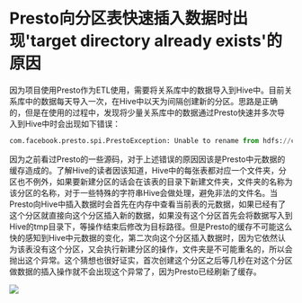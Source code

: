 # Presto向分区表快速插入数据时出现'target directory already exists'的原因

因为项目使用Presto作为ETL使用，需要将关系库中的数据导入到Hive中。目前关系库中的数据每天导入一次，在Hive中以天为间隔创建新的分区。思路是正确的，但是在使用的过程中，发现将少量关系库中的数据通过Presto快速并多次导入到Hive中时会出现如下错误：

```py
com.facebook.presto.spi.PrestoException: Unable to rename from hdfs://cloud171:8020/tmp/presto-root/34923b62-7933-46f8-b016-8b05c7a6dd0e/liutest01_dept_part=2017-08-04 00%3A00%3A00.0 to hdfs://cloud171:8020/user/hive/warehouse/liutest01_dept/liutest01_dept_part=2017-08-04 00%3A00%3A00.0: target directory already exists    at com.facebook.presto.hive.metastore.SemiTransactionalHiveMetastore.renameDirectory(SemiTransactionalHiveMetastore.java:1543)    at com.facebook.presto.hive.metastore.SemiTransactionalHiveMetastore.access$2500(SemiTransactionalHiveMetastore.java:81)    at com.facebook.presto.hive.metastore.SemiTransactionalHiveMetastore$Committer.prepareAddPartition(SemiTransactionalHiveMetastore.java:984)    at com.facebook.presto.hive.metastore.SemiTransactionalHiveMetastore$Committer.access$700(SemiTransactionalHiveMetastore.java:819)    at com.facebook.presto.hive.metastore.SemiTransactionalHiveMetastore.commitShared(SemiTransactionalHiveMetastore.java:749)    at com.facebook.presto.hive.metastore.SemiTransactionalHiveMetastore.commit(SemiTransactionalHiveMetastore.java:671)    at com.facebook.presto.hive.HiveMetadata.commit(HiveMetadata.java:1312)    at com.facebook.presto.hive.HiveConnector.commit(HiveConnector.java:177)    at com.facebook.presto.transaction.TransactionManager$TransactionMetadata$ConnectorTransactionMetadata.commit(TransactionManager.java:578)    at java.util.concurrent.CompletableFuture$AsyncRun.run(CompletableFuture.java:1626)    at io.airlift.concurrent.BoundedExecutor.drainQueue(BoundedExecutor.java:77)    at java.util.concurrent.ThreadPoolExecutor.runWorker(ThreadPoolExecutor.java:1142)    at java.util.concurrent.ThreadPoolExecutor$Worker.run(ThreadPoolExecutor.java:617)    at java.lang.Thread.run(Thread.java:745)
```

因为之前看过Presto的一些源码，对于上述错误的原因因该是Presto中元数据的缓存造成的。了解Hive的读者因该知道，Hive中的每张表都对应一个文件夹，分区也不例外，如果要新建分区的话会在该表的目录下新建文件夹，文件夹的名称为该分区的名称，对于一些特殊的字符串Hive会做处理，避免非法的文件名。当Presto向Hive中插入数据时会首先在内存中查看当前表的元数据，如果已经有了这个分区就直接向这个分区插入新的数据，如果没有这个分区首先会将数据写入到Hive的tmp目录下，等操作结束后修改为目标路径。但是Presto的缓存不可能这么快的感知到Hive中元数据的变化，第二次向这个分区插入数据时，因为它依然认为该表没有这个分区，又会执行新建分区的操作，文件夹是不可能重名的，所以会抛出这个异常。这个猜想也很好证实，首次创建这个分区之后等几秒在对这个分区做数据的插入操作就不会出现这个异常了，因为Presto已经刷新了缓存。



![](F:\Typora图片\presto.png)
